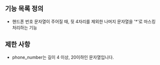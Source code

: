 ## 기능 목록 정의

- 핸드폰 번호 문자열이 주어질 때, 뒷 4자리를 제외한 나머지 문자열을 '*'로 마스킹 처리하는 기능


## 제한 사항

- phone_number는 길이 4 이상, 20이하인 문자열입니다.

